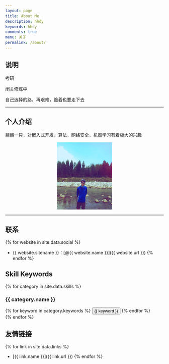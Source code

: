 ```yaml
---
layout: page
title: About Me
description: hhdy
keywords: hhdy
comments: true
menu: 关于
permalink: /about/
---
```



## 说明

考研 

闭关修炼中

自己选择的路，再艰难，跪着也要走下去

---

## 个人介绍

蒻鶸一只，对嵌入式开发，算法，网络安全，机器学习有着极大的兴趣

<center>
<img src="/res/img/aboutme/myself.jpg" width="35%" height="35%" />
</center>

---

## 联系

{% for website in site.data.social %}
* {{ website.sitename }}：[@{{ website.name }}]({{ website.url }})
{% endfor %}

## Skill Keywords

{% for category in site.data.skills %}
### {{ category.name }}
<div class="btn-inline">
{% for keyword in category.keywords %}
<button class="btn btn-outline" type="button">{{ keyword }}</button>
{% endfor %}
</div>
{% endfor %}

## 友情链接

{% for link in site.data.links %}
* [{{ link.name }}]({{ link.url }})
{% endfor %}
